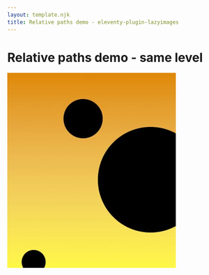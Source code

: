```yaml
---
layout: template.njk
title: Relative paths demo - eleventy-plugin-lazyimages
---
```

# Relative paths demo - same level

![Local Test](test-03.jpg "Local Test")
